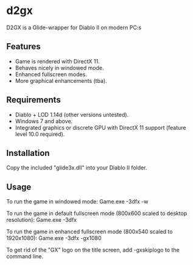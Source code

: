 # d2gx
D2GX is a Glide-wrapper for Diablo II on modern PC:s


## Features
  - Game is rendered with DirectX 11.
  - Behaves nicely in windowed mode.  
  - Enhanced fullscreen modes.
  - More graphical enhancements (tba).

## Requirements
  - Diablo + LOD 1.14d (other versions untested).
  - Windows 7 and above.
  - Integrated graphics or discrete GPU with DirectX 11 support (feature level 10.0 required).

## Installation
  Copy the included "glide3x.dll" into your Diablo II folder.

## Usage
  To run the game in windowed mode:
	Game.exe -3dfx -w

  To run the game in default fullscreen mode (800x600 scaled to desktop resolution):
	Game.exe -3dfx

  To run the game in enhanced fullscreen mode (800x540 scaled to 1920x1080):
	Game.exe -3dfx -gx1080

  To get rid of the "GX" logo on the title screen, add -gxskiplogo 
  to the command line.


